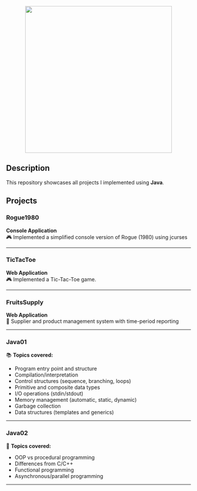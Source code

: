 <div align="center">
   <img src="https://i.giphy.com/media/v1.Y2lkPTc5MGI3NjExbGgwam9ibXQ4cWs2OWt6ZzdweG41c21mZDBkd2JkZWd0ZWJidHk5YiZlcD12MV9pbnRlcm5hbF9naWZfYnlfaWQmY3Q9Zw/SXxI9NlwvYiY3bRsck/giphy.gif" width="400"/>
</div>

## Description

This repository showcases all projects I implemented using **Java**.

## Projects

### Rogue1980 
**Console Application**  
🎮 Implemented a simplified console version of Rogue (1980) using jcurses

---

### TicTacToe
**Web Application**  
🎮 Implemented a Tic-Tac-Toe game.

---

### FruitsSupply
**Web Application**  
🛒 Supplier and product management system with time-period reporting

---

### Java01  
📚 **Topics covered:**
- Program entry point and structure
- Compilation/interpretation
- Control structures (sequence, branching, loops)
- Primitive and composite data types
- I/O operations (stdin/stdout)
- Memory management (automatic, static, dynamic)
- Garbage collection
- Data structures (templates and generics)

---

### Java02
🚀 **Topics covered:**
- OOP vs procedural programming
- Differences from C/C++
- Functional programming
- Asynchronous/parallel programming

---
